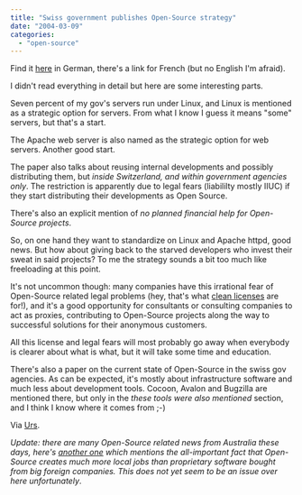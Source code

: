 ```yaml
---
title: "Swiss government publishes Open-Source strategy"
date: "2004-03-09"
categories: 
  - "open-source"
---
```


Find it [here](http://www.isb.admin.ch/internet/strategien/00665/01491/index.html?lang=de&sub=) in German, there's a link for French (but no English I'm afraid).

I didn't read everything in detail but here are some interesting parts.

Seven percent of my gov's servers run under Linux, and Linux is mentioned as a strategic option for servers. From what I know I guess it means "some" servers, but that's a start.

The Apache web server is also named as the strategic option for web servers. Another good start.

The paper also talks about reusing internal developments and possibly distributing them, but _inside Switzerland, and within government agencies only_. The restriction is apparently due to legal fears (liabililty mostly IIUC) if they start distributing their developments as Open Source.

There's also an explicit mention of _no planned financial help for Open-Source projects_.

So, on one hand they want to standardize on Linux and Apache httpd, good news. But how about giving back to the starved developers who invest their sweat in said projects? To me the strategy sounds a bit too much like freeloading at this point.

It's not uncommon though: many companies have this irrational fear of Open-Source related legal problems (hey, that's what [clean licenses](http://apache.org/licenses/) are for!), and it's a good opportunity for consultants or consulting companies to act as proxies, contributing to Open-Source projects along the way to successful solutions for their anonymous customers.

All this license and legal fears will most probably go away when everybody is clearer about what is what, but it will take some time and education.

There's also a paper on the current state of Open-Source in the swiss gov agencies. As can be expected, it's mostly about infrastructure software and much less about development tools. Cocoon, Avalon and Bugzilla are mentioned there, but only in the _these tools were also mentioned_ section, and I think I know where it comes from ;-)

Via [Urs](http://www.circle.ch/blog/p1363.html).

_Update: there are many Open-Source related news from Australia these days, here's [another one](http://www.zdnet.com.au/news/software/0,2000061733,39116427,00.htm) which mentions the all-important fact that Open-Source creates much more local jobs than proprietary software bought from big foreign companies. This does not yet seem to be an issue over here unfortunately_.
